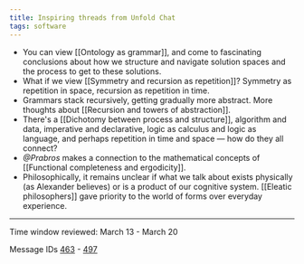```yaml
---
title: Inspiring threads from Unfold Chat
tags: software
---
```


* You can view [[Ontology as grammar]], and come to fascinating conclusions about how we structure and navigate solution spaces and the process to get to these solutions.
* What if we view [[Symmetry and recursion as repetition]]? Symmetry as repetition in space, recursion as repetition in time.
* Grammars stack recursively, getting gradually more abstract. More thoughts about [[Recursion and towers of abstraction]].
* There's a [[Dichotomy between process and structure]], algorithm and data, imperative and declarative, logic as calculus and logic as language, and perhaps repetition in time and space — how do they all connect?
* _@Prabros_ makes a connection to the mathematical concepts of [[Functional completeness and ergodicity]].
* Philosophically, it remains unclear if what we talk about exists physically (as Alexander believes) or is a product of our cognitive system. [[Eleatic philosophers]] gave priority to the world of forms over everyday experience.

---

Time window reviewed: March 13 - March 20

Message IDs [463](https://t.me/nature_of_order_chat/463) - [497](https://t.me/nature_of_order_chat/497)